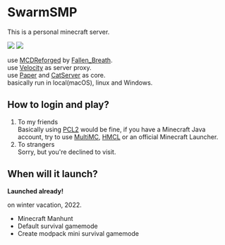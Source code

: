 # SwarmSMP

This is a personal minecraft server. 
  

![](https://img.shields.io/badge/Minecraft-1.19-blue.svg)
![](https://img.shields.io/badge/Paper-1.19-blue.svg)  
  
use [MCDReforged](https://github.com/Fallen-Breath/MCDReforged) by [Fallen_Breath](https://github.com/Fallen-Breath).  
use [Velocity](https://velocitypowered.com) as server proxy.  
use [Paper](https://papermc.io) and [CatServer](https://github.com/Luohuayu/CatServer/tree/1.16.5) as core.  
basically run in local(macOS), linux and Windows.  

## How to login and play?
  
1. To my friends  
Basically using [PCL2](https://afdian.net/@LTCat) would be fine, if you have a Minecraft Java account, try to use [MultiMC](https://multimc.org), [HMCL](http://hmcl.huangyuhui.net) or an official Minecraft Launcher.
2. To strangers  
Sorry, but you're declined to visit.
## When will it launch?  
  
**Launched already!**  
  
on winter vacation, 2022.  
* Minecraft Manhunt
* Default survival gamemode
* Create modpack mini survival gamemode  

